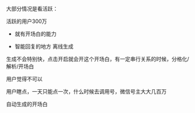 



大部分情况是看活跃：

活跃的用户300万



- 就有开场白的能力

- 智能回复的地方
离线生成

生成不会特别快，点击开启就会开这个开场白，有一定串行关系的时候，分格化/解析/开场白

用户觉得不可以


用户瞎点，一天只能点一次，什么时候去调用号，微信号主大大几百万

自动生成的开场白